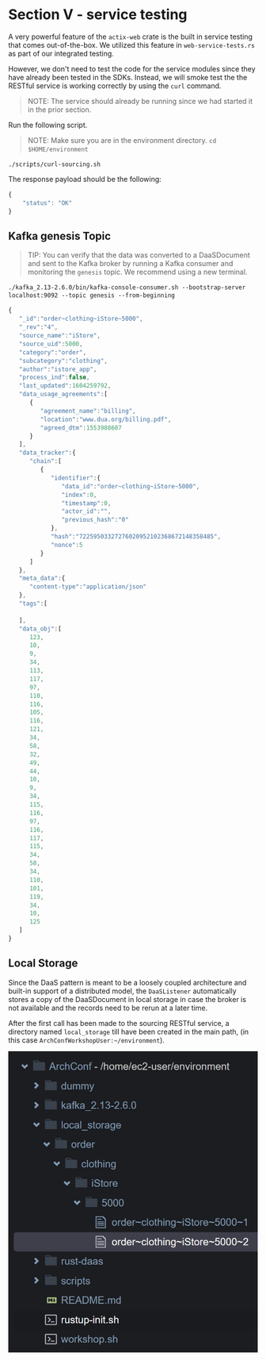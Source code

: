 # Section V - service testing

A very powerful feature of the `actix-web` crate is the built in service testing that comes out-of-the-box. We utilized this feature in `web-service-tests.rs` as part of our integrated testing.

However, we don't need to test the code for the service modules since they have already been tested in the SDKs. Instead, we will smoke test the the RESTful service is working correctly by using the `curl` command.

> NOTE: The service should already be running since we had started it in the prior section.

Run the following script.

> NOTE: Make sure you are in the environment directory. `cd $HOME/environment`

```text
./scripts/curl-sourcing.sh
```

The response payload should be the following:

```javascript
{
    "status": "OK"
}
```

## Kafka genesis Topic

> TIP: You can verify that the data was converted to a DaaSDocument and sent to the Kafka broker by running a Kafka consumer and monitoring the `genesis` topic. We recommend using a new terminal.

```text
./kafka_2.13-2.6.0/bin/kafka-console-consumer.sh --bootstrap-server localhost:9092 --topic genesis --from-beginning
```

```javascript
{
   "_id":"order~clothing~iStore~5000",
   "_rev":"4",
   "source_name":"iStore",
   "source_uid":5000,
   "category":"order",
   "subcategory":"clothing",
   "author":"istore_app",
   "process_ind":false,
   "last_updated":1604259792,
   "data_usage_agreements":[
      {
         "agreement_name":"billing",
         "location":"www.dua.org/billing.pdf",
         "agreed_dtm":1553988607
      }
   ],
   "data_tracker":{
      "chain":[
         {
            "identifier":{
               "data_id":"order~clothing~iStore~5000",
               "index":0,
               "timestamp":0,
               "actor_id":"",
               "previous_hash":"0"
            },
            "hash":"72259503327276020952102368672148358485",
            "nonce":5
         }
      ]
   },
   "meta_data":{
      "content-type":"application/json"
   },
   "tags":[

   ],
   "data_obj":[
      123,
      10,
      9,
      34,
      113,
      117,
      97,
      110,
      116,
      105,
      116,
      121,
      34,
      58,
      32,
      49,
      44,
      10,
      9,
      34,
      115,
      116,
      97,
      116,
      117,
      115,
      34,
      58,
      34,
      110,
      101,
      119,
      34,
      10,
      125
   ]
}
```

## Local Storage

Since the DaaS pattern is meant to be a loosely coupled architecture and built-in support of a distributed model, the `DaaSListener` automatically stores a copy of the DaaSDocument in local storage in case the broker is not available and the records need to be rerun at a later time.

After the first call has been made to the sourcing RESTful service, a directory named `local_storage` till have been created in the main path, \(in this case `ArchConfWorkshopUser:~/environment`\).

![](../.gitbook/assets/cloud9-06.jpg)

